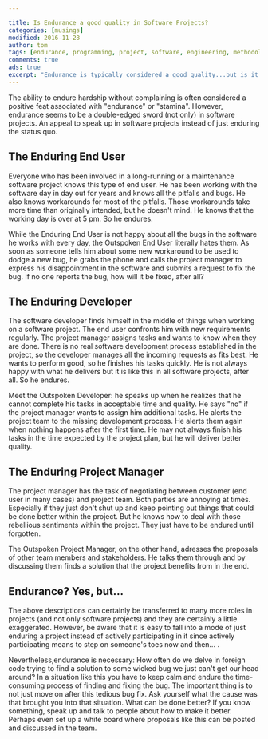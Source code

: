 ```yaml
---

title: Is Endurance a good quality in Software Projects?
categories: [musings]
modified: 2016-11-28
author: tom
tags: [endurance, programming, project, software, engineering, methodology]
comments: true
ads: true
excerpt: "Endurance is typically considered a good quality...but is it really good in all cases?"
---
```




The ability to endure hardship without complaining is often considered a positive feat associated with "endurance" or "stamina". However, endurance seems to be a double-edged sword (not only) in software projects. An appeal to speak up in software projects instead of just enduring the status quo.

## The Enduring End User

Everyone who has been involved in a long-running or a maintenance software project knows this type of end user. He has been working with the software day in day out for years and knows all the pitfalls and bugs. He also knows workarounds for most of the pitfalls. Those workarounds take more time than originally intended, but he doesn't mind. He knows that the working day is over at 5 pm. So he endures.

While the Enduring End User is not happy about all the bugs in the software he works with every day, the Outspoken End User literally hates them. As soon as someone tells him about some new workaround to be used to dodge a new bug, he grabs the phone and calls the project manager to express his disappointment in the software and submits a request to fix the bug. If no one reports the bug, how will it be fixed, after all?

## The Enduring Developer

The software developer finds himself in the middle of things when working on a software project. The end user confronts him with new requirements regularly. The project manager assigns tasks and wants to know when they are done. There is no real software development process established in the project, so the developer manages all the incoming requests as fits best. He wants to perform good, so he finishes his tasks quickly. He is not always happy with what he delivers but it is like this in all software projects, after all. So he endures.

Meet the Outspoken Developer: he speaks up when he realizes that he cannot complete his tasks in acceptable time and quality. He says "no" if the project manager wants to assign him additional tasks. He alerts the project team to the missing development process. He alerts them again when nothing happens after the first time. He may not always finish his tasks in the time expected by the project plan, but he will deliver better quality.

## The Enduring Project Manager

The project manager has the task of negotiating between customer (end user in many cases) and project team. Both parties are annoying at times. Especially if they just don't shut up and keep pointing out things that could be done better within the project. But he knows how to deal with those rebellious sentiments within the project. They just have to be endured until forgotten.

The Outspoken Project Manager, on the other hand, adresses the proposals of other team members and stakeholders. He talks them through and by discussing them finds a solution that the project benefits from in the end.

## Endurance? Yes, but...

The above descriptions can certainly be transferred to many more roles in projects (and not only software projects) and they are certainly a little exaggerated. However, be aware that it is easy to fall into a mode of just enduring a project instead of actively participating in it since actively participating means to step on someone's toes now and then... .

Nevertheless,endurance is necessary: How often do we delve in foreign code trying to find a solution to some wicked bug we just can't get our head around? In a situation like this you have to keep calm and endure the time-consuming process of finding and fixing the bug. The important thing is to not just move on after this tedious bug fix. Ask yourself what the cause was that brought you into that situation. What can be done better? If you know something, speak up and talk to people about how to make it better. Perhaps even set up a white board where proposals like this can be posted and discussed in the team.

